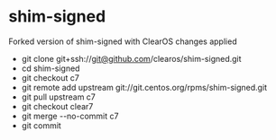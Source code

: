 # shim-signed

Forked version of shim-signed with ClearOS changes applied

* git clone git+ssh://git@github.com/clearos/shim-signed.git
* cd shim-signed
* git checkout c7
* git remote add upstream git://git.centos.org/rpms/shim-signed.git
* git pull upstream c7
* git checkout clear7
* git merge --no-commit c7
* git commit
